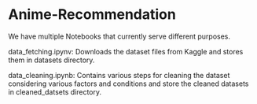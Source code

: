 # Anime-Recommendation
We have multiple Notebooks that currently serve different purposes.

data_fetching.ipynv: Downloads the dataset files from Kaggle and stores them in datasets directory.

data_cleaning.ipynb: Contains various steps for cleaning the dataset considering various factors and conditions and store the cleaned datasets in cleaned_datsets directory. 